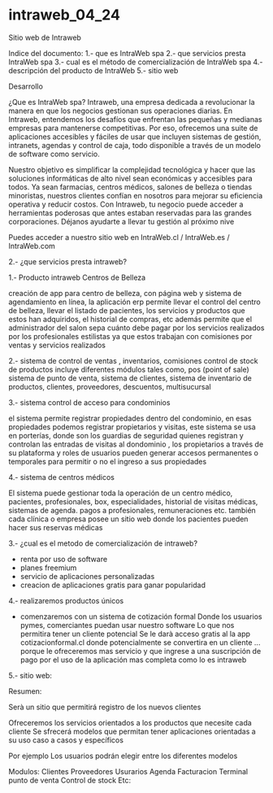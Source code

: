 # intraweb_04_24


Sitio web de Intraweb


Indice del documento:
1.- que es IntraWeb spa
2.- que servicios presta IntraWeb spa
3.- cual es el método de comercialización de IntraWeb spa
4.- descripción del producto de IntraWeb
5.- sitio web


Desarrollo


¿Que es IntraWeb spa?
Intraweb, una empresa dedicada a revolucionar la manera en que los negocios gestionan sus operaciones diarias. En Intraweb, entendemos los desafíos que enfrentan las pequeñas y medianas empresas para mantenerse competitivas. Por eso, ofrecemos una suite de aplicaciones accesibles y fáciles de usar que incluyen sistemas de gestión, intranets, agendas y control de caja, todo disponible a través de un modelo de software como servicio.

Nuestro objetivo es simplificar la complejidad tecnológica y hacer que las soluciones informáticas de alto nivel sean económicas y accesibles para todos. Ya sean farmacias, centros médicos, salones de belleza o tiendas minoristas, nuestros clientes confían en nosotros para mejorar su eficiencia operativa y reducir costos. Con Intraweb, tu negocio puede acceder a herramientas poderosas que antes estaban reservadas para las grandes corporaciones. Déjanos ayudarte a llevar tu gestión al próximo nive

Puedes acceder a nuestro sitio web en IntraWeb.cl / IntraWeb.es / IntraWeb.com 

2.- ¿que servicios presta intraweb?

1.- Producto intraweb Centros de Belleza

creación de app para centro de belleza, con página web y sistema de agendamiento en línea, la aplicación erp permite llevar el control del centro de belleza, llevar el listado de pacientes, los servicios y productos que estos han adquiridos, el historial de compras, etc
además permite que el administrador del salon sepa cuánto debe pagar por los servicios realizados por los profesionales estilistas ya que estos trabajan con comisiones por ventas y servicios realizados


2.- sistema de control de ventas , inventarios, comisiones control de stock de productos incluye diferentes módulos tales como, pos (point of sale) sistema de punto de venta, sistema de clientes, sistema de inventario de productos, clientes, proveedores, descuentos, multisucursal

3.- sistema control de acceso para condominios

el sistema permite registrar propiedades dentro del condominio, en esas propiedades podemos registrar propietarios y visitas, este sistema se usa en porterías, donde son los guardias de seguridad quienes registran y controlan  las entradas de visitas al dondominio , los propietarios a través de su plataforma y roles de usuarios pueden generar accesos permanentes o temporales para permitir o no el ingreso a sus propiedades

4.- sistema de centros médicos 

El sistema puede gestionar toda la operación de un centro médico, pacientes, profesionales, box, especialidades, historial de visitas médicas, sistemas de agenda. pagos a profesionales, remuneraciones etc. también cada clínica o empresa posee un sitio web donde los pacientes pueden hacer sus reservas médicas

3.- ¿cual es el metodo de comercialización de intraweb?
 - renta por uso de software
- planes freemium
- servicio de aplicaciones personalizadas
- creacion de aplicaciones gratis para ganar popularidad

4.- realizaremos productos únicos
- comenzaremos con un sistema de cotización formal
Donde los usuarios pymes, comerciantes puedan usar nuestro software
Lo que nos permitira tener un cliente potencial
Se le darà acceso gratis al la app cotizacionformal.cl donde potencialmente se convertira en un cliente ... porque le ofreceremos mas servicio y que ingrese a una suscripción de pago por el uso de la aplicación mas completa como lo es intraweb

5.- sitio web:

Resumen: 

Serà un sitio que permitirá registro de los nuevos clientes

Ofreceremos los servicios orientados a los productos que necesite cada cliente
Se sfrecerá modelos que permitan tener aplicaciones orientadas a su uso caso a casos y específicos

Por ejemplo
Los usuarios podrán elegir entre los diferentes modelos

Modulos:
Clientes
Proveedores
Usurarios
Agenda
Facturacion
Terminal punto de venta
Control de stock
Etc:
 

